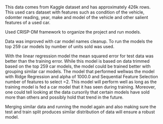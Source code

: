 This data comes from Kaggle dataset and has approximately 426k rows. This used cars dataset with features such as condition of the vehicle, odomter reading, year, make and model of the vehicle and other salient features of a used car.

Used CRISP-DM framework to organize the project and run models.

Data was  improved with car model names cleanup. To run the models the top 259 car models by number of units sold was used.

With the linear regression model the mean squared error for test data was better than the training error. While this model is based on data trimmed based on the top 259 car models, the model could be trained better with grouping similar car models. The model that performed wellwas the model with Ridge Regression and alpha of 1000.0 and Sequential Feature Selection number of features to select =2. This model will perform well as long as the training model is fed a car model that it has seen during training. Moreover, one could tell looking at the data cursorily that certain models have sold more than others and possibly hold that trend in the future.

Merging similar data and running the model again and also making sure the test and train split produces similar distribution of data will ensure a robust model. 
